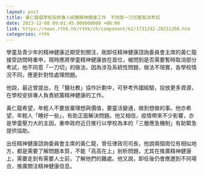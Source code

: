 ```yaml
---
layout: post
title: 黃仁龍倡學校安排專人統籌精神健康工作　不同意一刀切暫取消考試
date: 2023-12-08 09:01:45.000000000 +08:00
link: https://news.rthk.hk/rthk/ch/component/k2/1731242-20231208.htm
categories: rthk
---
```


學童及青少年的精神健康近期受到關注，剛卸任精神健康諮詢委員會主席的黃仁龍接受訪問時重申，現時應將學童精神健康放在首位，被問到是否需要暫時取消部分考試，他不同意「一刀切」的做法，因為涉及系統性問題，做法不現實，各學校情況不同，應更針對性處理問題。

他說，最近曾提出，在「醫社教」協作計劃中，可參考外國經驗，投放更多資源，在學校安排專人負責統籌精神健康的工作。

黃仁龍希望，年輕人不要放棄理想與價值，要靈活變通，做到想做的事。他亦希望，年輕人「睡好一些」，有助正面解決問題。他又相信，疫情帶來不少影響，亦是學童壓力大的主因，重申政府近日推行以學校為本的「三層應急機制」有助緊急提供協助。

出任精神健康諮詢委員會主席的黃仁龍，曾任律政司司長，他說兩個崗位有相似地方，都是需要了解問題本質，不能「高高在上」剖析問題，尤其在推廣精神健康上，需要走到有需要人士前，了解他們的難處。他又說，卸任後仍會應邀到不同場合，推廣關注精神健康信息。
